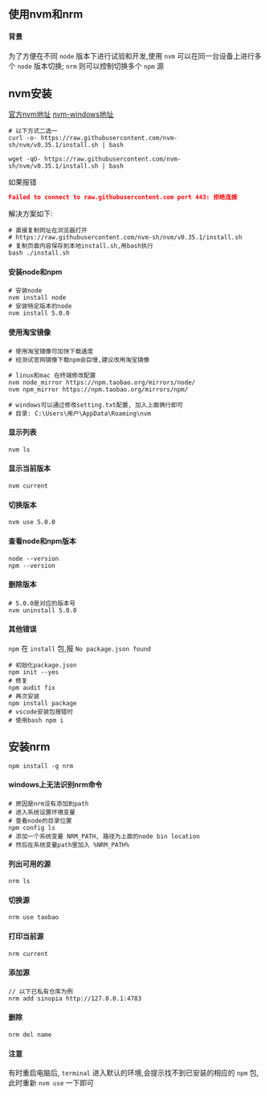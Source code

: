 ## 使用nvm和nrm

#### 背景
为了方便在不同 `node` 版本下进行试验和开发,使用 `nvm` 可以在同一台设备上进行多个 `node` 版本切换;
`nrm` 则可以控制切换多个 `npm` 源

## nvm安装
[官方nvm地址](https://github.com/nvm-sh/nvm '官方nvm地址')
[nvm-windows地址](https://github.com/coreybutler/nvm-windows 'nvm-windows地址')
```SHELL
# 以下方式二选一
curl -o- https://raw.githubusercontent.com/nvm-sh/nvm/v0.35.1/install.sh | bash

wget -qO- https://raw.githubusercontent.com/nvm-sh/nvm/v0.35.1/install.sh | bash
```
如果报错
```JSON
Failed to connect to raw.githubusercontent.com port 443: 拒绝连接
```
解决方案如下:
```SHELL
# 直接复制网址在浏览器打开
# https://raw.githubusercontent.com/nvm-sh/nvm/v0.35.1/install.sh
# 复制页面内容保存到本地install.sh,用bash执行
bash ./install.sh
```
#### 安装node和npm
```SHELL
# 安装node
nvm install node
# 安装特定版本的node
nvm install 5.0.0
```

#### 使用淘宝镜像
```SHELL
# 使用淘宝镜像可加快下载速度
# 经测试官网镜像下载npm会巨慢,建议改用淘宝镜像

# linux和mac 在终端修改配置
nvm node_mirror https://npm.taobao.org/mirrors/node/
nvm npm_mirror https://npm.taobao.org/mirrors/npm/

# windows可以通过修改setting.txt配置, 加入上面俩行即可
# 目录: C:\Users\用户\AppData\Roaming\nvm
```

#### 显示列表
```SHELL
nvm ls
```

#### 显示当前版本
```SHELL
nvm current
```

#### 切换版本
```SHELL
nvm use 5.0.0
```

#### 查看node和npm版本
```SHELL
node --version
npm --version
```
#### 删除版本
```SHELL
# 5.0.0是对应的版本号
nvm uninstall 5.0.0
```

#### 其他错误
`npm` 在 `install` 包,报 `No package.json found`
```SHELL
# 初始化package.json
npm init --yes
# 修复
npm audit fix
# 再次安装
npm install package
# vscode安装包报错时
# 使用bash npm i
```

## 安装nrm
```SHELL
npm install -g nrm
```
#### windows上无法识别nrm命令
```SHELL
# 原因是nrm没有添加到path
# 进入系统设置环境变量
# 查看node的目录位置
npm config ls
# 添加一个系统变量 NRM_PATH, 路径为上面的node bin location
# 然后在系统变量path里加入 %NRM_PATH%
```

#### 列出可用的源
```SHELL
nrm ls
```

#### 切换源
```SHELL
nrm use taobao
```

#### 打印当前源
```SHELL
nrm current
```

#### 添加源
```SHELL
// 以下已私有仓库为例
nrm add sinopia http://127.0.0.1:4783
```

#### 删除
```SHELL
nrm del name
```

#### 注意
有时重启电脑后, `terminal` 进入默认的环境,会提示找不到已安装的相应的 `npm` 包, 此时重新 `nvm use` 一下即可